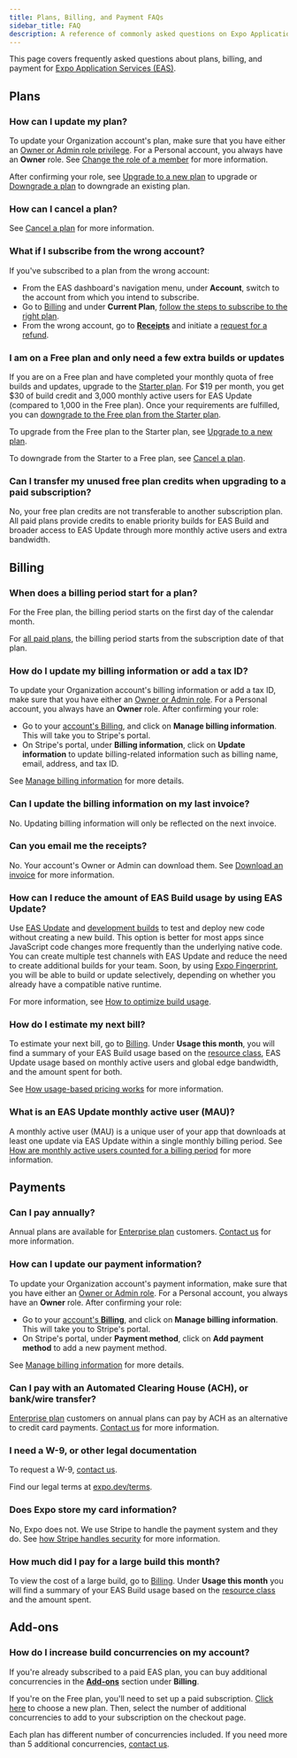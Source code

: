 ```yaml
---
title: Plans, Billing, and Payment FAQs
sidebar_title: FAQ
description: A reference of commonly asked questions on Expo Application Services (EAS) plans, billing, and payment.
---
```


This page covers frequently asked questions about plans, billing, and payment for [Expo Application Services (EAS)](/eas/).

## Plans

### How can I update my plan?

To update your Organization account's plan, make sure that you have either an [Owner or Admin role privilege](/accounts/account-types/#manage-access). For a Personal account, you always have an **Owner** role. See [Change the role of a member](/accounts/account-types/#change-the-role-of-a-member) for more information.

After confirming your role, see [Upgrade to a new plan](/billing/manage/#upgrade-to-a-new-plan) to upgrade or [Downgrade a plan](/billing/manage/#downgrade-a-plan) to downgrade an existing plan.

### How can I cancel a plan?

See [Cancel a plan](/billing/manage/#cancel-a-plan) for more information.

### What if I subscribe from the wrong account?

If you've subscribed to a plan from the wrong account:

- From the EAS dashboard's navigation menu, under **Account**, switch to the account from which you intend to subscribe.
- Go to [Billing](https://expo.dev/settings/billing) and under **Current Plan**, [follow the steps to subscribe to the right plan](/billing/manage/#upgrade-to-a-new-plan).
- From the wrong account, go to **[Receipts](https://expo.dev/accounts/[account]/settings/receipts)** and initiate a [request for a refund](/billing/invoices-and-receipts/#request-a-refund).

### I am on a Free plan and only need a few extra builds or updates

If you are on a Free plan and have completed your monthly quota of free builds and updates, upgrade to the [Starter plan](/billing/plans/). For $19 per month, you get $30 of build credit and 3,000 monthly active users for EAS Update (compared to 1,000 in the Free plan). Once your requirements are fulfilled, you can [downgrade to the Free plan from the Starter plan](/billing/manage/#cancel-a-plan).

To upgrade from the Free plan to the Starter plan, see [Upgrade to a new plan](/billing/manage/#upgrade-to-a-new-plan).

To downgrade from the Starter to a Free plan, see [Cancel a plan](/billing/manage/#cancel-a-plan).

### Can I transfer my unused free plan credits when upgrading to a paid subscription?

No, your free plan credits are not transferable to another subscription plan. All paid plans provide credits to enable priority builds for EAS Build and broader access to EAS Update through more monthly active users and extra bandwidth.

## Billing

### When does a billing period start for a plan?

For the Free plan, the billing period starts on the first day of the calendar month.

For [all paid plans](/billing/plans/#plans), the billing period starts from the subscription date of that plan.

### How do I update my billing information or add a tax ID?

To update your Organization account's billing information or add a tax ID, make sure that you have either an [Owner or Admin role](/accounts/account-types/#manage-access). For a Personal account, you always have an **Owner** role. After confirming your role:

- Go to your [account's Billing](https://expo.dev/settings/billing), and click on **Manage billing information**. This will take you to Stripe's portal.
- On Stripe's portal, under **Billing information**, click on **Update information** to update billing-related information such as billing name, email, address, and tax ID.

See [Manage billing information](/billing/manage/#manage-billing-information) for more details.

### Can I update the billing information on my last invoice?

No. Updating billing information will only be reflected on the next invoice.

### Can you email me the receipts?

No. Your account's Owner or Admin can download them. See [Download an invoice](/billing/invoices-and-receipts/#download-and-view-an-invoice) for more information.

### How can I reduce the amount of EAS Build usage by using EAS Update?

Use [EAS Update](/eas-update/introduction/) and [development builds](/develop/development-builds/introduction/) to test and deploy new code without creating a new build. This option is better for most apps since JavaScript code changes more frequently than the underlying native code. You can create multiple test channels with EAS Update and reduce the need to create additional builds for your team. Soon, by using [Expo Fingerprint](https://expo.dev/blog/fingerprint-your-native-runtime), you will be able to build or update selectively, depending on whether you already have a compatible native runtime.

For more information, see [How to optimize build usage](/billing/usage-based-pricing/#how-to-optimize-build-usage).

### How do I estimate my next bill?

To estimate your next bill, go to [Billing](https://expo.dev/settings/billing). Under **Usage this month**, you will find a summary of your EAS Build usage based on the [resource class](/build/eas-json/#selecting-resource-class), EAS Update usage based on monthly active users and global edge bandwidth, and the amount spent for both.

See [How usage-based pricing works](/billing/usage-based-pricing/#how-usage-based-pricing-works) for more information.

### What is an EAS Update monthly active user (MAU)?

A monthly active user (MAU) is a unique user of your app that downloads at least one update via EAS Update within a single monthly billing period. See [How are monthly active users counted for a billing period](/eas-update/faq/#how-are-monthly-updated-users-counted-for-a-billing-cycle) for more information.

## Payments

### Can I pay annually?

Annual plans are available for [Enterprise plan](/billing/plans/#enterprise) customers. [Contact us](https://expo.dev/contact) for more information.

### How can I update our payment information?

To update your Organization account's payment information, make sure that you have either an [Owner or Admin role](/accounts/account-types/#manage-access). For a Personal account, you always have an **Owner** role. After confirming your role:

- Go to your [account's **Billing**](https://expo.dev/settings/billing), and click on **Manage billing information**. This will take you to Stripe's portal.
- On Stripe's portal, under **Payment method**, click on **Add payment method** to add a new payment method.

See [Manage billing information](/billing/manage/#payment-method) for more details.

### Can I pay with an Automated Clearing House (ACH), or bank/wire transfer?

[Enterprise plan](/billing/plans/#enterprise) customers on annual plans can pay by ACH as an alternative to credit card payments. [Contact us](https://expo.dev/contact) for more information.

### I need a W-9, or other legal documentation

To request a W-9, [contact us](https://expo.dev/contact).

Find our legal terms at [expo.dev/terms](https://expo.dev/terms).

### Does Expo store my card information?

No, Expo does not. We use Stripe to handle the payment system and they do. See [how Stripe handles security](https://docs.stripe.com/security) for more information.

### How much did I pay for a large build this month?

To view the cost of a large build, go to [Billing](https://expo.dev/settings/billing). Under **Usage this month** you will find a summary of your EAS Build usage based on the [resource class](/build/eas-json/#selecting-resource-class) and the amount spent.

## Add-ons

### How do I increase build concurrencies on my account?

If you're already subscribed to a paid EAS plan, you can buy additional concurrencies in the [**Add-ons**](https://expo.dev/settings/billing) section under **Billing**.

If you're on the Free plan, you'll need to set up a paid subscription. [Click here](https://expo.dev/accounts/[account]/settings/billing/cart) to choose a new plan. Then, select the number of additional concurrencies to add to your subscription on the checkout page.

Each plan has different number of concurrencies included. If you need more than 5 additional concurrencies, [contact us](https://expo.dev/contact).